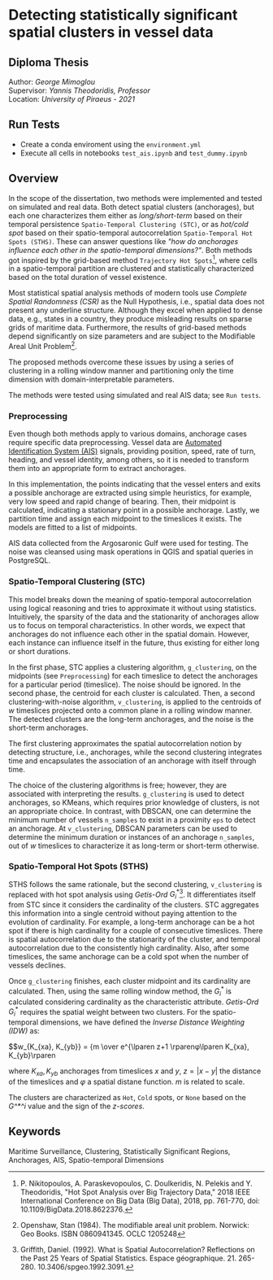 # Detecting statistically significant spatial clusters in vessel data

## Diploma Thesis

Author: *George Mimoglou*  
Supervisor: *Yannis Theodoridis, Professor*  
Location: *University of Piraeus - 2021*

## Run Tests

- Create a conda enviroment using the `environment.yml`
- Execute all cells in notebooks `test_ais.ipynb` and `test_dummy.ipynb`

## Overview

In the scope of the dissertation, two methods were implemented and tested on simulated and real data. Both detect spatial clusters (anchorages), but each one characterizes them either as *long/short-term* based on their temporal persistence `Spatio-Temporal Clustering (STC)`, or as *hot/cold spot* based on their spatio-temporal autocorrelation `Spatio-Temporal Hot Spots (STHS)`. These can answer questions like *"how do anchorages influence each other in the spatio-temporal dimensions?"*. Both methods got inspired by the grid-based method `Trajectory Hot Spots`[^1], where cells in a spatio-temporal partition are clustered and statistically characterized based on the total duration of vessel existence.

Most statistical spatial analysis methods of modern tools use *Complete Spatial Randomness (CSR)* as the Null Hypothesis, i.e., spatial data does not present any underline structure. Although they excel when applied to dense data, e.g., states in a country, they produce misleading results on sparse grids of maritime data. Furthermore, the results of grid-based methods depend significantly on size parameters and are subject to the Modifiable Areal Unit Problem[^2].

The proposed methods overcome these issues by using a series of clustering in a rolling window manner and partitioning only the time dimension with domain-interpretable parameters.

The methods were tested using simulated and real AIS data; see `Run tests`.

### Preprocessing

Even though both methods apply to various domains, anchorage cases require specific data preprocessing. Vessel data are [Automated Identification System (AIS)](https://www.imo.org/en/OurWork/Safety/Pages/AIS.aspx) signals, providing position, speed, rate of turn, heading, and vessel identity, among others, so it is needed to transform them into an appropriate form to extract anchorages.

In this implementation, the points indicating that the vessel enters and exits a possible anchorage are extracted using simple heuristics, for example, very low speed and rapid change of bearing. Then, their midpoint is calculated, indicating a stationary point in a possible anchorage. Lastly, we partition time and assign each midpoint to the timeslices it exists. The models are fitted to a list of midpoints.

AIS data collected from the Argosaronic Gulf were used for testing. The noise was cleansed using mask operations in QGIS and spatial queries in PostgreSQL.

### Spatio-Temporal Clustering (STC)

This model breaks down the meaning of spatio-temporal autocorrelation using logical reasoning and tries to approximate it without using statistics. Intuitively, the sparsity of the data and the stationarity of anchorages allow us to focus on temporal characteristics. In other words, we expect that anchorages do not influence each other in the spatial domain. However, each instance can influence itself in the future, thus existing for either long or short durations.

In the first phase, STC applies a clustering algorithm, `g_clustering`, on the midpoints (see `Preprocessing`) for each timeslice to detect the anchorages for a particular period (timeslice). The noise should be ignored. In the second phase, the centroid for each cluster is calculated. Then, a second clustering-with-noise algorithm, `v_clustering`, is applied to the centroids of $w$ timeslices projected onto a common plane in a rolling window manner. The detected clusters are the long-term anchorages, and the noise is the short-term anchorages.

The first clustering approximates the spatial autocorrelation notion by detecting structure, i.e., anchorages, while the second clustering integrates time and encapsulates the association of an anchorage with itself through time.

The choice of the clustering algorithms is free; however, they are associated with interpreting the results. `g_clustering` is used to detect anchorages, so KMeans, which requires prior knowledge of clusters, is not an appropriate choice. In contrast, with DBSCAN, one can determine the minimum number of vessels `n_samples` to exist in a proximity `eps` to detect an anchorage. At `v_clustering`, DBSCAN parameters can be used to determine the minimum duration or instances of an anchorage  `n_samples`, out of $w$ timeslices to characterize it as long-term or short-term otherwise.

### Spatio-Temporal Hot Spots (STHS)

STHS follows the same rationale, but the second clustering, `v_clustering` is replaced with hot spot analysis using *Getis-Ord* $G^*_i$[^3]. It differentiates itself from STC since it considers the cardinality of the clusters. STC aggregates this information into a single centroid without paying attention to the evolution of cardinality. For example, a long-term anchorage can be a hot spot if there is high cardinality for a couple of consecutive timeslices. There is spatial autocorrelation due to the stationarity of the cluster, and temporal autocorrelation due to the consistently high cardinality. Also, after some timeslices, the same anchorage can be a cold spot when the number of vessels declines.

Once `g_clustering` finishes, each cluster midpoint and its cardinality are calculated. Then, using the same rolling window method, the $G^*_i$ is calculated considering cardinality as the characteristic attribute. *Getis-Ord* $G^*_i$ requires the spatial weight between two clusters. For the spatio-temporal dimensions, we have defined the *Inverse Distance Weighting (IDW)* as:

$$w_{K_{xa}, K_{yb}} = {m \over e^{\lparen z+1 \rparenφ\lparen K_{xa}, K_{yb}\rparen

where $K_{xa}, K_{yb}$ anchorages from timeslices $x$ and $y$, $z=\lvert x-y \rvert$ the distance of the timeslices and $φ$ a spatial distane function. $m$ is related to scale.

The clusters are characterized as `Hot`, `Cold` spots, or `None` based on the *G^\*^i* value and the sign of the *z-scores*.

## Keywords

Maritime Surveillance, Clustering, Statistically Significant Regions, Anchorages, AIS, Spatio-temporal Dimensions

[^1]: P. Nikitopoulos, A. Paraskevopoulos, C. Doulkeridis, N. Pelekis and Y. Theodoridis, "Hot Spot Analysis over Big Trajectory Data," 2018 IEEE International Conference on Big Data (Big Data), 2018, pp. 761-770, doi: 10.1109/BigData.2018.8622376.

[^2]: Openshaw, Stan (1984). The modifiable areal unit problem. Norwick: Geo Books. ISBN 0860941345. OCLC 1205248

[^3]: Griffith, Daniel. (1992). What is Spatial Autocorrelation? Reflections on the Past 25 Years of Spatial Statistics. Espace géographique. 21. 265-280. 10.3406/spgeo.1992.3091.
